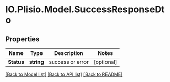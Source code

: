# IO.Plisio.Model.SuccessResponseDto
## Properties

Name | Type | Description | Notes
------------ | ------------- | ------------- | -------------
**Status** | **string** | success or error | [optional] 

[[Back to Model list]](../README.md#documentation-for-models) [[Back to API list]](../README.md#documentation-for-api-endpoints) [[Back to README]](../README.md)

